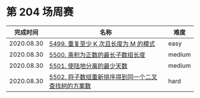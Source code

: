 # 第 204 场周赛

**完成时间**|**名称**|**难度**
------------|--------|------------
2020.08.30|[5499. 重复至少 K 次且长度为 M 的模式](./5499.%20重复至少%20K%20次且长度为%20M%20的模式)|easy
2020.08.30|[5500. 乘积为正数的最长子数组长度](./5500.%20乘积为正数的最长子数组长度)|medium
2020.08.30|[5501. 使陆地分离的最少天数](./5501.%20使陆地分离的最少天数)|medium
2020.08.30|[5502. 将子数组重新排序得到同一个二叉查找树的方案数](./5502.%20将子数组重新排序得到同一个二叉查找树的方案数)|hard
